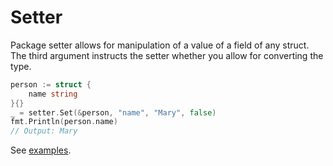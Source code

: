# Setter

Package setter allows for manipulation of a value of a field of any struct.
The third argument instructs the setter whether you allow for converting the type.

```go
person := struct {
    name string
}{}
_ = setter.Set(&person, "name", "Mary", false)
fmt.Println(person.name)
// Output: Mary
```

See [examples](examples_test.go).